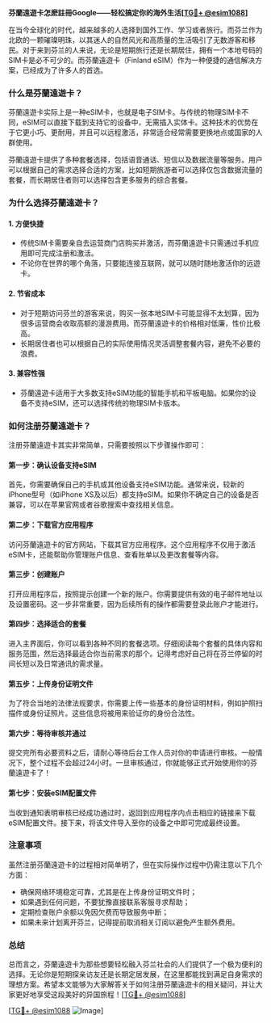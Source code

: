 **芬蘭遠遊卡怎麽註冊Google——轻松搞定你的海外生活[[TG💪+ @esim1088](https://t.me/s/esim1088)]**

在当今全球化的时代，越来越多的人选择到国外工作、学习或者旅行。而芬兰作为北欧的一颗璀璨明珠，以其迷人的自然风光和高质量的生活吸引了无数游客和移民。对于来到芬兰的人来说，无论是短期旅行还是长期居住，拥有一个本地号码的SIM卡是必不可少的。而芬蘭遠遊卡（Finland eSIM）作为一种便捷的通信解决方案，已经成为了许多人的首选。

### 什么是芬蘭遠遊卡？

芬蘭遠遊卡实际上是一种eSIM卡，也就是电子SIM卡。与传统的物理SIM卡不同，eSIM可以直接下载到支持它的设备中，无需插入实体卡。这种技术的优势在于它更小巧、更耐用，并且可以远程激活，非常适合经常需要更换地点或国家的人群使用。

芬蘭遠遊卡提供了多种套餐选择，包括语音通话、短信以及数据流量等服务。用户可以根据自己的需求选择合适的方案，比如短期旅游者可以选择仅包含数据流量的套餐，而长期居住者则可以选择包含更多服务的综合套餐。

### 为什么选择芬蘭遠遊卡？

#### 1. **方便快捷**
   - 传统SIM卡需要亲自去运营商门店购买并激活，而芬蘭遠遊卡只需通过手机应用即可完成注册和激活。
   - 不论你在世界的哪个角落，只要能连接互联网，就可以随时随地激活你的远遊卡。

#### 2. **节省成本**
   - 对于短期访问芬兰的游客来说，购买一张本地SIM卡可能显得不太划算，因为很多运营商会收取高额的漫游费用。而芬蘭遠遊卡的价格相对低廉，性价比极高。
   - 长期居住者也可以根据自己的实际使用情况灵活调整套餐内容，避免不必要的浪费。

#### 3. **兼容性强**
   - 芬蘭遠遊卡适用于大多数支持eSIM功能的智能手机和平板电脑。如果你的设备不支持eSIM，还可以选择传统的物理SIM卡版本。

### 如何注册芬蘭遠遊卡？

注册芬蘭遠遊卡其实非常简单，只需要按照以下步骤操作即可：

#### 第一步：确认设备支持eSIM
首先，你需要确保自己的手机或其他设备支持eSIM功能。通常来说，较新的iPhone型号（如iPhone XS及以后）都支持eSIM。如果你不确定自己的设备是否兼容，可以在苹果官网或者谷歌搜索中查找相关信息。

#### 第二步：下载官方应用程序
访问芬蘭遠遊卡的官方网站，下载其官方应用程序。这个应用程序不仅用于激活eSIM卡，还能帮助你管理账户信息、查看账单以及更改套餐等内容。

#### 第三步：创建账户
打开应用程序后，按照提示创建一个新的账户。你需要提供有效的电子邮件地址以及设置密码。这一步非常重要，因为后续所有的操作都需要登录此账户才能进行。

#### 第四步：选择适合的套餐
进入主界面后，你可以看到各种不同的套餐选项。仔细阅读每个套餐的具体内容和服务范围，然后选择最适合你当前需求的那个。记得考虑好自己将在芬兰停留的时间长短以及日常通讯的需求量。

#### 第五步：上传身份证明文件
为了符合当地的法律法规要求，你需要上传一些基本的身份证明材料，例如护照扫描件或身份证照片。这些信息将被用来验证你的身份合法性。

#### 第六步：等待审核并通过
提交完所有必要资料之后，请耐心等待后台工作人员对你的申请进行审核。一般情况下，整个过程不会超过24小时。一旦审核通过，你就能够正式开始使用你的芬蘭遠遊卡了！

#### 第七步：安装eSIM配置文件
当收到通知表明审核已经成功通过时，返回到应用程序内点击相应的链接来下载eSIM配置文件。接下来，将该文件导入至你的设备之中即可完成最终设置。

### 注意事项

虽然注册芬蘭遠遊卡的过程相对简单明了，但在实际操作过程中仍需注意以下几个方面：

- 确保网络环境稳定可靠，尤其是在上传身份证明文件时；
- 如果遇到任何问题，不要犹豫直接联系客服寻求帮助；
- 定期检查账户余额以免因欠费而导致服务中断；
- 如果未来计划离开芬兰，记得提前取消相关订阅以避免产生额外费用。

### 总结

总而言之，芬蘭遠遊卡为那些想要轻松融入芬兰社会的人们提供了一个极为便利的选择。无论你是短期探亲访友还是长期定居发展，在这里都能找到满足自身需求的理想方案。希望本文能够为大家解答关于如何注册芬蘭遠遊卡的相关疑问，并让大家更好地享受这段美好的异国旅程！[[TG💪+ @esim1088](https://t.me/s/esim1088)]

[[TG💪+ @esim1088](https://t.me/s/esim1088) ![Image](https://i.postimg.cc/4NQfJmqS/Snipaste-2025-05-13-00-14-12.png)]